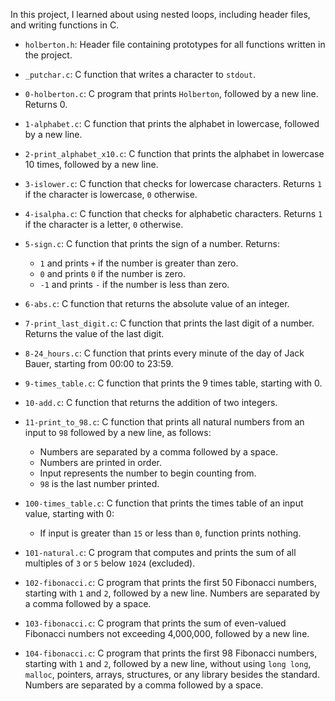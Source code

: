 In this project, I learned about using nested loops, including header files, and writing functions in C.

* `holberton.h`: Header file containing prototypes for all functions written in the project.
* `_putchar.c`: C function that writes a character to `stdout`.


* `0-holberton.c`: C program that prints `Holberton`, followed by a new line. Returns 0.
* `1-alphabet.c`: C function that prints the alphabet in lowercase, followed by a new line.
* `2-print_alphabet_x10.c`: C function that prints the alphabet in lowercase 10 times, followed by a new line.
* `3-islower.c`: C function that checks for lowercase characters. Returns `1` if the character is lowercase, `0` otherwise.
* `4-isalpha.c`: C function that checks for alphabetic characters. Returns `1` if the character is a letter, `0` otherwise.
* `5-sign.c`: C function that prints the sign of a number. Returns:
  * `1` and prints `+` if the number is greater than zero.
  * `0` and prints `0` if the number is zero.
  * `-1` and prints `-` if the number is less than zero.

* `6-abs.c`: C function that returns the absolute value of an integer.
* `7-print_last_digit.c`: C function that prints the last digit of a number. Returns the value of the last digit.
* `8-24_hours.c`: C function that prints every minute of the day of Jack Bauer, starting from 00:00 to 23:59.
* `9-times_table.c`: C function that prints the 9 times table, starting with 0.
* `10-add.c`: C function that returns the addition of two integers.
* `11-print_to_98.c`: C function that prints all natural numbers from an input to `98` followed by a new line, as follows:
  * Numbers are separated by a comma followed by a space.
  * Numbers are printed in order.
  * Input represents the number to begin counting from.
  * `98` is the last number printed.

* `100-times_table.c`: C function that prints the times table of an input value, starting with 0:
  * If input is greater than `15` or less than `0`, function prints nothing.

* `101-natural.c`: C program that computes and prints the sum of all multiples of `3` or `5` below `1024` (excluded).
* `102-fibonacci.c`: C program that prints the first 50 Fibonacci numbers, starting with `1` and `2`, followed by a new line. Numbers are separated by a comma followed by a space.
* `103-fibonacci.c`: C program that prints the sum of even-valued Fibonacci numbers not exceeding 4,000,000, followed by a new line.
* `104-fibonacci.c`: C program that prints the first 98 Fibonacci numbers, starting with `1` and `2`, followed by a new line, without using `long long`, `malloc`, pointers, arrays, structures, or any library besides the standard. Numbers are separated by a comma followed by a space.
